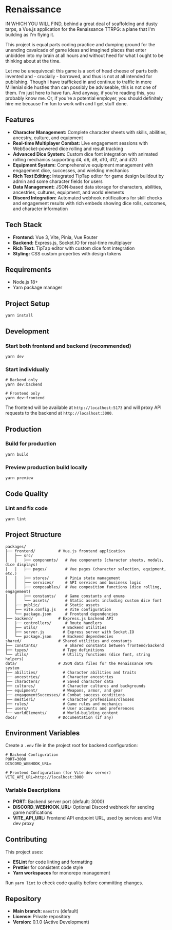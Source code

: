 # Renaissance

IN WHICH YOU WILL FIND, behind a great deal of scaffolding and dusty tarps, a Vue.js application for the Renaissance TTRPG: a plane that I'm building as I'm flying it.

This project is equal parts coding practice and dumping ground for the unending cavalcade of game ideas and imagined places that enter unbidden into my brain at all hours and without heed for what I ought to be thinking about at the time.

Let me be unequivocal: this game is a sort of head cheese of parts both invented and - crucially - borrowed, and thus is not at all intended for publishing. Though I have trafficked in and continue to traffic in more Millenial side hustles than can possibly be adviseable, this is not one of them. I'm just here to have fun. And anyway, if you're reading this, you probably know me. Or, if you're a potential employer, you should definitely hire me because I'm fun to work with and I get stuff done.

## Features

- **Character Management:** Complete character sheets with skills, abilities, ancestry, culture, and equipment
- **Real-time Multiplayer Combat:** Live engagement sessions with WebSocket-powered dice rolling and result tracking
- **Advanced Dice System:** Custom dice font integration with animated rolling mechanics supporting d4, d6, d8, d10, d12, and d20
- **Equipment System:** Comprehensive equipment management with engagement dice, successes, and wielding mechanics
- **Rich Text Editing:** Integrated TipTap editor for game design buildout by admin and some character fields for users
- **Data Management:** JSON-based data storage for characters, abilities, ancestries, cultures, equipment, and world elements
- **Discord Integration:** Automated webhook notifications for skill checks and engagement results with rich embeds showing dice rolls, outcomes, and character information

## Tech Stack

- **Frontend:** Vue 3, Vite, Pinia, Vue Router
- **Backend:** Express.js, Socket.IO for real-time multiplayer
- **Rich Text:** TipTap editor with custom dice font integration
- **Styling:** CSS custom properties with design tokens

## Requirements

- Node.js 18+
- Yarn package manager

## Project Setup

```
yarn install
```

## Development

### Start both frontend and backend (recommended)

```
yarn dev
```

### Start individually

```
# Backend only
yarn dev:backend

# Frontend only
yarn dev:frontend
```

The frontend will be available at `http://localhost:5173` and will proxy API requests to the backend at `http://localhost:3000`.

## Production

### Build for production

```
yarn build
```

### Preview production build locally

```
yarn preview
```

## Code Quality

### Lint and fix code

```
yarn lint
```

## Project Structure

```
packages/
├── frontend/          # Vue.js frontend application
│   ├── src/
│   │   ├── components/   # Vue components (character sheets, modals, dice displays)
│   │   ├── pages/        # Vue pages (character selection, equipment, etc.)
│   │   ├── stores/       # Pinia state management
│   │   ├── services/     # API services and business logic
│   │   ├── composables/  # Vue composition functions (dice rolling, engagement)
│   │   ├── constants/    # Game constants and enums
│   │   └── assets/       # Static assets including custom dice font
│   ├── public/           # Static assets
│   ├── vite.config.js    # Vite configuration
│   └── package.json      # Frontend dependencies
├── backend/           # Express.js backend API
│   ├── controllers/      # Route handlers
│   ├── utils/           # Backend utilities
│   ├── server.js        # Express server with Socket.IO
│   └── package.json     # Backend dependencies
shared/                # Shared utilities and constants
├── constants/            # Shared constants between frontend/backend
├── types/               # Type definitions
└── utils/               # Utility functions (dice font, string helpers)
data/                  # JSON data files for the Renaissance RPG system
├── abilities/           # Character abilities and traits
├── ancestries/          # Character ancestries
├── characters/          # Saved character data
├── cultures/            # Character cultures and backgrounds
├── equipment/           # Weapons, armor, and gear
├── engagementSuccesses/ # Combat success conditions
├── mestieri/            # Character professions/classes
├── rules/               # Game rules and mechanics
├── users/               # User accounts and preferences
└── worldElements/       # World-building content
docs/                  # Documentation (if any)
```

## Environment Variables

Create a `.env` file in the project root for backend configuration:

```
# Backend Configuration
PORT=3000
DISCORD_WEBHOOK_URL=

# Frontend Configuration (for Vite dev server)
VITE_API_URL=http://localhost:3000
```

### Variable Descriptions

- **PORT:** Backend server port (default: 3000)
- **DISCORD_WEBHOOK_URL:** Optional Discord webhook for sending game notifications
- **VITE_API_URL:** Frontend API endpoint URL, used by services and Vite dev proxy

## Contributing

This project uses:

- **ESLint** for code linting and formatting
- **Prettier** for consistent code style
- **Yarn workspaces** for monorepo management

Run `yarn lint` to check code quality before committing changes.

## Repository

- **Main branch:** `maestro` (default)
- **License:** Private repository
- **Version:** 0.1.0 (Active Development)
